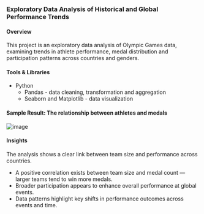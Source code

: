 ### Exploratory Data Analysis of Historical and Global Performance Trends


#### Overview
This project is an exploratory data analysis of Olympic Games data, examining trends in athlete performance, medal distribution and participation patterns across countries and genders.


#### Tools & Libraries
- Python
  - Pandas - data cleaning, transformation and aggregation
  - Seaborn and Matplotlib - data visualization



#### Sample Result: The relationship between athletes and medals



![image](https://github.com/TomisinOlofinjana/Olympic-Games/assets/128741298/9dfadbfd-955a-4986-a159-f5629a1e1ecd)



#### Insights
The analysis shows a clear link between team size and performance across countries.
- A positive correlation exists between team size and medal count — larger teams tend to win more medals.
- Broader participation appears to enhance overall performance at global events.
- Data patterns highlight key shifts in performance outcomes across events and time.

